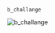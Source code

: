 ``` b_challange       ```



![b_challange](https://github.com/abhishekbharawaj/forensics/blob/main/pictures/Freedom.jpg)
